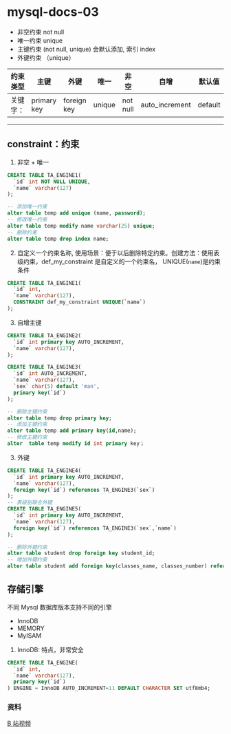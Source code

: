 # mysql-docs-03

- 非空约束 not null
- 唯一约束 unique
- 主键约束 (not null, unique) 会默认添加, 索引 index
- 外键约束 （unique）

| 约束类型 | 主键        | 外键        | 唯一   | 非空     | 自增           | 默认值  |
| -------- | ----------- | ----------- | ------ | -------- | -------------- | ------- |
| 关键字： | primary key | foreign key | unique | not null | auto_increment | default |

---

## constraint：约束

1. 非空 + 唯一

```sql
CREATE TABLE TA_ENGINE1(
  `id` int NOT NULL UNIQUE,
  `name` varchar(127)
);

-- 添加唯一约束
alter table temp add unique (name, password);
-- 修改唯一约束
alter table temp modify name varchar(25) unique;
-- 删除约束
alter table temp drop index name;
```

2. 自定义一个约束名称, 使用场景：便于以后删除特定约束。创建方法：使用表级约束，def_my_constraint 是自定义的一个约束名， UNIQUE(`name`)是约束条件

```sql
CREATE TABLE TA_ENGINE1(
  `id` int,
  `name` varchar(127),
  CONSTRAINT def_my_constraint UNIQUE(`name`)
);


```

3. 自增主键

```sql
CREATE TABLE TA_ENGINE2(
  `id` int primary key AUTO_INCREMENT,
  `name` varchar(127),
);

CREATE TABLE TA_ENGINE3(
  `id` int AUTO_INCREMENT,
  `name` varchar(127),
  `sex` char(5) default 'man',
  primary key(`id`)
);

-- 删除主键约束
alter table temp drop primary key;
-- 添加主键约束
alter table temp add primary key(id,name);
-- 修改主键约束
alter  table temp modify id int primary key；
```

3. 外键

```sql
CREATE TABLE TA_ENGINE4(
  `id` int primary key AUTO_INCREMENT,
  `name` varchar(127),
  foreign key(`id`) references TA_ENGINE3(`sex`)
);
-- 表级别联合外键
CREATE TABLE TA_ENGINE5(
  `id` int primary key AUTO_INCREMENT,
  `name` varchar(127),
  foreign key(`id`) references TA_ENGINE3(`sex`,`name`)
);

-- 删除外键约束
alter table student drop foreign key student_id;
-- 增加外键约束
alter table student add foreign key(classes_name, classes_number) references classes(name, number);
```

## 存储引擎

不同 Mysql 数据库版本支持不同的引擎

- InnoDB
- MEMORY
- MyISAM

1. InnoDB: 特点，非常安全

```sql
CREATE TABLE TA_ENGINE(
  `id` int,
  `name` varchar(127),
  primary key(`id`)
) ENGINE = InnoDB AUTO_INCREMENT=11 DEFAULT CHARACTER SET utf8mb4;
```

### 资料

[B 站视频](https://www.bilibili.com/video/BV1Vy4y1z7EX?p=100)
